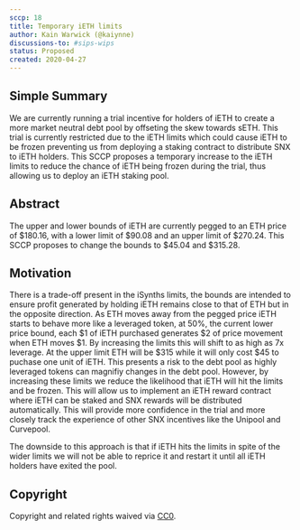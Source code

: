 ```yaml
---
sccp: 18
title: Temporary iETH limits
author: Kain Warwick (@kaiynne)
discussions-to: #sips-wips
status: Proposed
created: 2020-04-27
---
```


## Simple Summary
<!--"If you can't explain it simply, you don't understand it well enough." Provide a simplified and layman-accessible explanation of the SCCP.-->
We are currently running a trial incentive for holders of iETH to create a more market neutral debt pool by offseting the skew towards sETH. This trial is currently restricted due to the iETH limits which could cause iETH to be frozen preventing us from deploying a staking contract to distribute SNX to iETH holders. This SCCP proposes a temporary increase to the iETH limits to reduce the chance of iETH being frozen during the trial, thus allowing us to deploy an iETH staking pool.

## Abstract
<!--A short (~200 word) description of the variable change proposed.-->
The upper and lower bounds of iETH are currently pegged to an ETH price of $180.16, with a lower limit of $90.08 and an upper limit of $270.24. This SCCP proposes to change the bounds to $45.04 and $315.28.

## Motivation
<!--The motivation is critical for SCCPs that want to update variables within Synthetix. It should clearly explain why the existing variable is not incentive aligned. SCCP submissions without sufficient motivation may be rejected outright.-->
There is a trade-off present in the iSynths limits, the bounds are intended to ensure profit generated by holding iETH remains close to that of ETH but in the opposite direction. As ETH moves away from the pegged price iETH starts to behave more like a leveraged token, at 50%, the current lower price bound, each $1 of iETH purchased generates $2 of price movement when ETH moves $1. By increasing the limits this will shift to as high as 7x leverage. At the upper limit ETH will be $315 while it will only cost $45 to puchase one unit of iETH. This presents a risk to the debt pool as highly leveraged tokens can magnifiy changes in the debt pool. However, by increasing these limits we reduce the likelihood that iETH will hit the limits and be frozen. This will allow us to implement an iETH reward contract where iETH can be staked and SNX rewards will be distributed automatically. This will provide more confidence in the trial and more closely track the experience of other SNX incentives like the Unipool and Curvepool.

The downside to this approach is that if iETH hits the limits in spite of the wider limits we will not be able to reprice it and restart it until all iETH holders have exited the pool. 

## Copyright
Copyright and related rights waived via [CC0](https://creativecommons.org/publicdomain/zero/1.0/).
